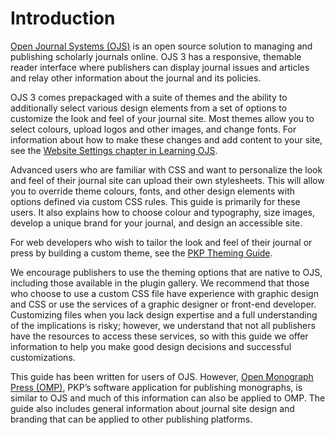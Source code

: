 # Introduction

[Open Journal Systems (OJS)](https://pkp.sfu.ca/ojs/) is an open source solution to managing and publishing scholarly journals online. OJS 3 has a responsive, themable reader interface where publishers can display journal issues and articles and relay other information about the journal and its policies. 

OJS 3 comes prepackaged with a suite of themes and the ability to additionally select various design elements from a set of options to customize the look and feel of your journal site. Most themes allow you to select colours, upload logos and other images, and change fonts. For information about how to make these changes and add content to your site, see the [Website Settings chapter in Learning OJS](https://docs.pkp.sfu.ca/learning-ojs/en/settings-website).

Advanced users who are familiar with CSS and want to personalize the look and feel of their journal site can upload their own stylesheets. This will allow you to override theme colours, fonts, and other design elements with options defined via custom CSS rules. This guide is primarily for these users. It also explains how to choose colour and typography, size images, develop a unique brand for your journal, and design an accessible site.

For web developers who wish to tailor the look and feel of their journal or press by building a custom theme, see the [PKP Theming Guide](https://docs.pkp.sfu.ca/pkp-theming-guide/en/).

We encourage publishers to use the theming options that are native to OJS, including those available in the plugin gallery. We recommend that those who choose to use a custom CSS file have experience with graphic design and CSS or use the services of a graphic designer or front-end developer. Customizing files when you lack design expertise and a full understanding of the implications is risky; however, we understand that not all publishers have the resources to access these services, so with this guide we offer information to help you make good design decisions and successful customizations.

This guide has been written for users of OJS. However, [Open Monograph Press (OMP)](https://pkp.sfu.ca/omp/), PKP’s software application for publishing monographs, is similar to OJS and much of this information can also be applied to OMP. The guide also includes general information about journal site design and branding that can be applied to other publishing platforms.
